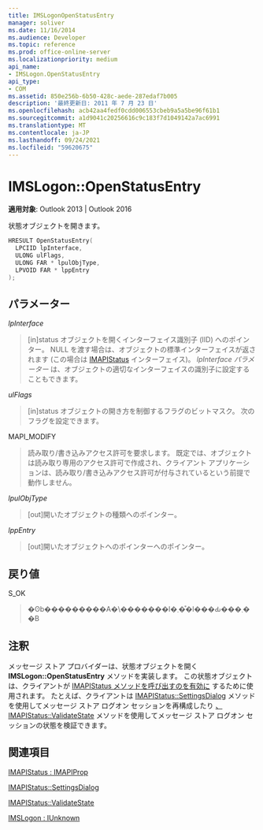 ```yaml
---
title: IMSLogonOpenStatusEntry
manager: soliver
ms.date: 11/16/2014
ms.audience: Developer
ms.topic: reference
ms.prod: office-online-server
ms.localizationpriority: medium
api_name:
- IMSLogon.OpenStatusEntry
api_type:
- COM
ms.assetid: 850e256b-6b50-428c-aede-287edaf7b005
description: '最終更新日: 2011 年 7 月 23 日'
ms.openlocfilehash: acb42aa4fedf0cdd006553cbeb9a5a5be96f61b1
ms.sourcegitcommit: a1d9041c20256616c9c183f7d1049142a7ac6991
ms.translationtype: MT
ms.contentlocale: ja-JP
ms.lasthandoff: 09/24/2021
ms.locfileid: "59620675"
---
```

# <a name="imslogonopenstatusentry"></a>IMSLogon::OpenStatusEntry

  
  
**適用対象**: Outlook 2013 | Outlook 2016 
  
状態オブジェクトを開きます。
  
```cpp
HRESULT OpenStatusEntry(
  LPCIID lpInterface,
  ULONG ulFlags,
  ULONG FAR * lpulObjType,
  LPVOID FAR * lppEntry
);
```

## <a name="parameters"></a>パラメーター

 _lpInterface_
  
> [in]status オブジェクトを開くインターフェイス識別子 (IID) へのポインター。 NULL を渡す場合は、オブジェクトの標準インターフェイスが返されます (この場合は [IMAPIStatus](imapistatusimapiprop.md) インターフェイス)。 _lpInterface パラメーター_ は、オブジェクトの適切なインターフェイスの識別子に設定することもできます。 
    
 _ulFlags_
  
> [in]status オブジェクトの開き方を制御するフラグのビットマスク。 次のフラグを設定できます。
    
MAPI_MODIFY 
  
> 読み取り/書き込みアクセス許可を要求します。 既定では、オブジェクトは読み取り専用のアクセス許可で作成され、クライアント アプリケーションは、読み取り/書き込みアクセス許可が付与されているという前提で動作しません。 
    
 _lpulObjType_
  
> [out]開いたオブジェクトの種類へのポインター。
    
 _lppEntry_
  
> [out]開いたオブジェクトへのポインターへのポインター。
    
## <a name="return-value"></a>戻り値

S_OK 
  
> �ʘb���������A�\�������l�܂��͒l���Ԃ���܂��B
    
## <a name="remarks"></a>注釈

メッセージ ストア プロバイダーは、状態オブジェクトを開く **IMSLogon::OpenStatusEntry** メソッドを実装します。 この状態オブジェクトは、クライアントが [IMAPIStatus メソッドを呼び出すのを有効に](imapistatusimapiprop.md) するために使用されます。 たとえば、クライアントは [IMAPIStatus::SettingsDialog](imapistatus-settingsdialog.md) メソッドを使用してメッセージ ストア ログオン セッションを再構成したり [、IMAPIStatus::ValidateState](imapistatus-validatestate.md) メソッドを使用してメッセージ ストア ログオン セッションの状態を検証できます。 
  
## <a name="see-also"></a>関連項目



[IMAPIStatus : IMAPIProp](imapistatusimapiprop.md)
  
[IMAPIStatus::SettingsDialog](imapistatus-settingsdialog.md)
  
[IMAPIStatus::ValidateState](imapistatus-validatestate.md)
  
[IMSLogon : IUnknown](imslogoniunknown.md)

